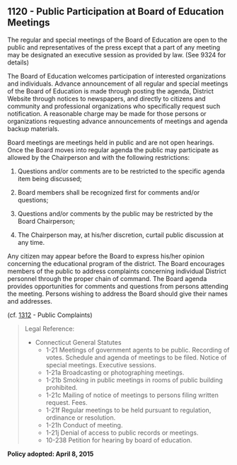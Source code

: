 ## 1120 - Public Participation at Board of Education Meetings

The regular and special meetings of the Board of Education are open to the public and representatives of the press except that a part of any meeting may be designated an executive session as provided by law. \(See 9324 for details\)

The Board of Education welcomes participation of interested organizations and individuals. Advance announcement of all regular and special meetings of the Board of Education is made through posting the agenda, District Website through notices to newspapers, and directly to citizens and community and professional organizations who specifically request such notification. A reasonable charge may be made for those persons or organizations requesting advance announcements of meetings and agenda backup materials.

Board meetings are meetings held in public and are not open hearings.  Once the Board moves into regular agenda the public may participate as allowed by the Chairperson and with the following restrictions:

1. Questions and/or comments are to be restricted to the specific agenda item being discussed;

2. Board members shall be recognized first for comments and/or questions;

3. Questions and/or comments by the public may be restricted by the Board Chairperson;

4. The Chairperson may, at his/her discretion, curtail public discussion at any time.


Any citizen may appear before the Board to express his/her opinion concerning the educational program of the district. The Board encourages members of the public to address complaints concerning individual District personnel through the proper chain of command. The Board agenda provides opportunities for comments and questions from persons attending the meeting.  Persons wishing to address the Board should give their names and addresses.

\(cf. [1312](/policies/1000/1312.md) - Public Complaints\)

> Legal Reference:
> 
> * Connecticut General Statutes
>   * 1-21 Meetings of government agents to be public.  Recording of votes. Schedule and agenda of meetings to be filed.  Notice of special meetings. Executive sessions. 
>   * 1-21a Broadcasting or photographing meetings.
>   * 1-21b Smoking in public meetings in rooms of public building prohibited.
>   * 1-21c Mailing of notice of meetings to persons filing written request.  Fees.
>   * 1-21f Regular meetings to be held pursuant to regulation, ordinance or resolution.
>   * 1-21h Conduct of meeting.
>   * 1-21j Denial of access to public records or meetings.
>   * 10-238 Petition for hearing by board of education.

**Policy adopted:  April 8, 2015**

